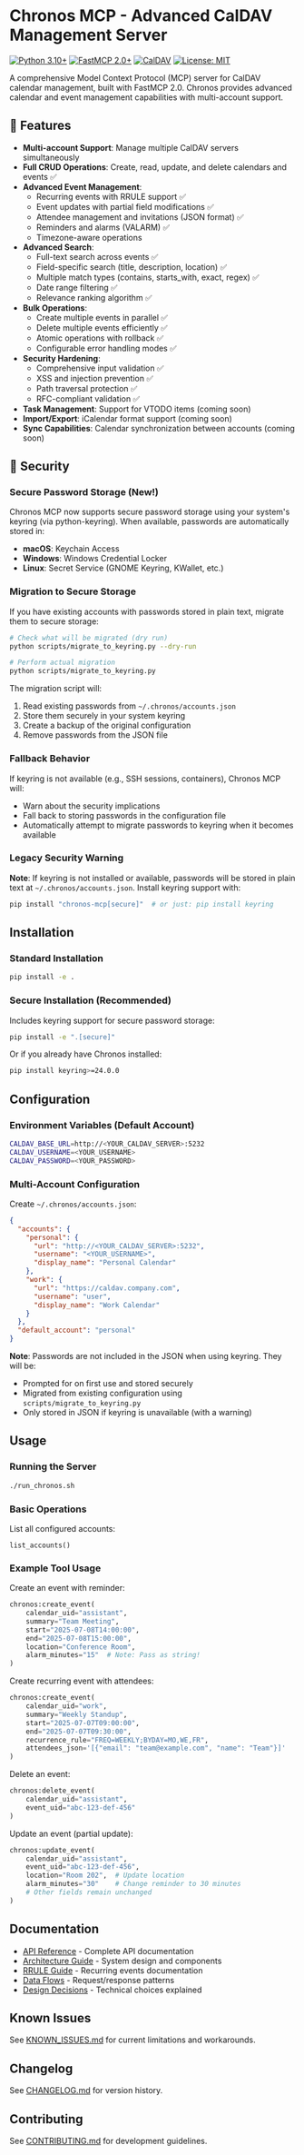 # Chronos MCP - Advanced CalDAV Management Server

[![Python 3.10+](https://img.shields.io/badge/python-3.10+-blue.svg)](https://www.python.org/downloads/)
[![FastMCP 2.0+](https://img.shields.io/badge/FastMCP-2.0+-green.svg)](https://github.com/jlowin/fastmcp)
[![CalDAV](https://img.shields.io/badge/CalDAV-RFC4791-orange.svg)](https://tools.ietf.org/html/rfc4791)
[![License: MIT](https://img.shields.io/badge/License-MIT-yellow.svg)](https://opensource.org/licenses/MIT)

A comprehensive Model Context Protocol (MCP) server for CalDAV calendar management, built with FastMCP 2.0. Chronos provides advanced calendar and event management capabilities with multi-account support.

## 🚀 Features

- **Multi-account Support**: Manage multiple CalDAV servers simultaneously
- **Full CRUD Operations**: Create, read, update, and delete calendars and events ✅
- **Advanced Event Management**: 
  - Recurring events with RRULE support ✅
  - Event updates with partial field modifications ✅
  - Attendee management and invitations (JSON format) ✅
  - Reminders and alarms (VALARM) ✅
  - Timezone-aware operations
- **Advanced Search**: 
  - Full-text search across events ✅
  - Field-specific search (title, description, location) ✅
  - Multiple match types (contains, starts_with, exact, regex) ✅
  - Date range filtering ✅
  - Relevance ranking algorithm ✅
- **Bulk Operations**:
  - Create multiple events in parallel ✅
  - Delete multiple events efficiently ✅
  - Atomic operations with rollback ✅
  - Configurable error handling modes ✅
- **Security Hardening**:
  - Comprehensive input validation ✅
  - XSS and injection prevention ✅
  - Path traversal protection ✅
  - RFC-compliant validation ✅
- **Task Management**: Support for VTODO items (coming soon)
- **Import/Export**: iCalendar format support (coming soon)
- **Sync Capabilities**: Calendar synchronization between accounts (coming soon)


## 🔐 Security

### Secure Password Storage (New!)

Chronos MCP now supports secure password storage using your system's keyring (via python-keyring). When available, passwords are automatically stored in:
- **macOS**: Keychain Access
- **Windows**: Windows Credential Locker
- **Linux**: Secret Service (GNOME Keyring, KWallet, etc.)

### Migration to Secure Storage

If you have existing accounts with passwords stored in plain text, migrate them to secure storage:

```bash
# Check what will be migrated (dry run)
python scripts/migrate_to_keyring.py --dry-run

# Perform actual migration
python scripts/migrate_to_keyring.py
```

The migration script will:
1. Read existing passwords from `~/.chronos/accounts.json`
2. Store them securely in your system keyring
3. Create a backup of the original configuration
4. Remove passwords from the JSON file

### Fallback Behavior

If keyring is not available (e.g., SSH sessions, containers), Chronos MCP will:
- Warn about the security implications
- Fall back to storing passwords in the configuration file
- Automatically attempt to migrate passwords to keyring when it becomes available

### Legacy Security Warning

**Note**: If keyring is not installed or available, passwords will be stored in plain text at `~/.chronos/accounts.json`. Install keyring support with:

```bash
pip install "chronos-mcp[secure]"  # or just: pip install keyring
```

## Installation

### Standard Installation
```bash
pip install -e .
```

### Secure Installation (Recommended)
Includes keyring support for secure password storage:
```bash
pip install -e ".[secure]"
```

Or if you already have Chronos installed:
```bash
pip install keyring>=24.0.0
```

## Configuration

### Environment Variables (Default Account)
```bash
CALDAV_BASE_URL=http://<YOUR_CALDAV_SERVER>:5232
CALDAV_USERNAME=<YOUR_USERNAME>
CALDAV_PASSWORD=<YOUR_PASSWORD>
```

### Multi-Account Configuration

Create `~/.chronos/accounts.json`:
```json
{
  "accounts": {
    "personal": {
      "url": "http://<YOUR_CALDAV_SERVER>:5232",
      "username": "<YOUR_USERNAME>",
      "display_name": "Personal Calendar"
    },
    "work": {
      "url": "https://caldav.company.com",
      "username": "user",
      "display_name": "Work Calendar"
    }
  },
  "default_account": "personal"
}
```

**Note**: Passwords are not included in the JSON when using keyring. They will be:
- Prompted for on first use and stored securely
- Migrated from existing configuration using `scripts/migrate_to_keyring.py`
- Only stored in JSON if keyring is unavailable (with a warning)

## Usage

### Running the Server
```bash
./run_chronos.sh
```

### Basic Operations

List all configured accounts:
```
list_accounts()
```


### Example Tool Usage

Create an event with reminder:
```python
chronos:create_event(
    calendar_uid="assistant",
    summary="Team Meeting",
    start="2025-07-08T14:00:00",
    end="2025-07-08T15:00:00",
    location="Conference Room",
    alarm_minutes="15"  # Note: Pass as string!
)
```

Create recurring event with attendees:
```python
chronos:create_event(
    calendar_uid="work",
    summary="Weekly Standup",
    start="2025-07-07T09:00:00", 
    end="2025-07-07T09:30:00",
    recurrence_rule="FREQ=WEEKLY;BYDAY=MO,WE,FR",
    attendees_json='[{"email": "team@example.com", "name": "Team"}]'
)
```

Delete an event:
```python
chronos:delete_event(
    calendar_uid="assistant",
    event_uid="abc-123-def-456"
)
```

Update an event (partial update):
```python
chronos:update_event(
    calendar_uid="assistant",
    event_uid="abc-123-def-456",
    location="Room 202",  # Update location
    alarm_minutes="30"    # Change reminder to 30 minutes
    # Other fields remain unchanged
)
```

## Documentation

- [API Reference](docs/api/README.md) - Complete API documentation
- [Architecture Guide](docs/ARCHITECTURE.md) - System design and components
- [RRULE Guide](docs/RRULE_GUIDE.md) - Recurring events documentation
- [Data Flows](docs/DATA_FLOWS.md) - Request/response patterns
- [Design Decisions](docs/DESIGN_DECISIONS.md) - Technical choices explained

## Known Issues

See [KNOWN_ISSUES.md](KNOWN_ISSUES.md) for current limitations and workarounds.

## Changelog

See [CHANGELOG.md](CHANGELOG.md) for version history.

## Contributing

See [CONTRIBUTING.md](CONTRIBUTING.md) for development guidelines.
